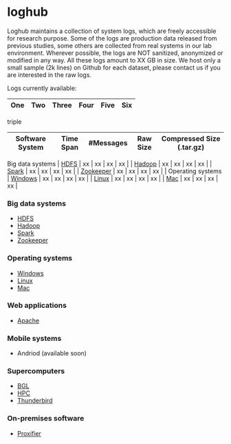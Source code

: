 # loghub
Loghub maintains a collection of system logs, which are freely accessible for research purpose. Some of the logs are production data released from previous studies, some others are collected from real systems in our lab environment. Wherever possible, the logs are NOT sanitized, anonymized or modified in any way. All these logs amount to XX GB in size. We host only a small sample (2k lines) on Github for each dataset, please contact us if you are interested in the raw logs.

Logs currently available:

| One    | Two | Three | Four    | Five  | Six |
| --- | --- | --- | --- | --- |  --- |
<td colspan=6>triple  


| Software System | Time Span | #Messages | Raw Size | Compressed Size (.tar.gz) |
| --- | --- | --- | --- | --- |
Big data systems 
| [HDFS](./HDFS) | xx | xx | xx | xx |
| [Hadoop](./Hadoop) | xx | xx | xx | xx |
| [Spark](./Spark) | xx | xx | xx | xx |
| [Zookeeper](./Zookeeper) | xx | xx | xx | xx |
| Operating systems 
| [Windows](./Windows) | xx | xx | xx | xx |
| [Linux](./Linux) | xx | xx | xx | xx |
| [Mac](./Mac) | xx | xx | xx | xx |


### Big data systems
+ [HDFS](./HDFS)
+ [Hadoop](./Hadoop)
+ [Spark](./Spark)
+ [Zookeeper](./Zookeeper)

### Operating systems
+ [Windows](./Windows)
+ [Linux](./Linux)
+ [Mac](./Mac)

### Web applications
+ [Apache](./Apache)

### Mobile systems
+ Andriod (available soon)

### Supercomputers
+ [BGL](./BGL)
+ [HPC](./HPC)
+ [Thunderbird](./Thunderbird)

### On-premises software
+ [Proxifier](./Proxifier)


